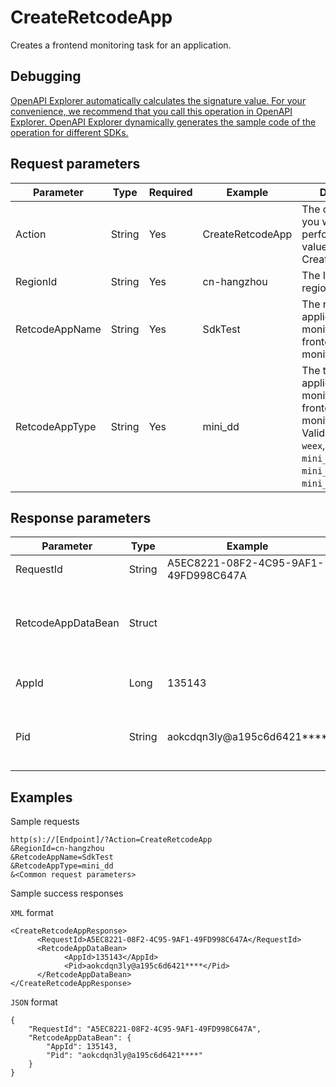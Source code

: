 # CreateRetcodeApp

Creates a frontend monitoring task for an application.

## Debugging

[OpenAPI Explorer automatically calculates the signature value. For your convenience, we recommend that you call this operation in OpenAPI Explorer. OpenAPI Explorer dynamically generates the sample code of the operation for different SDKs.](https://api.aliyun.com/#product=ARMS&api=CreateRetcodeApp&type=RPC&version=2019-08-08)

## Request parameters

|Parameter|Type|Required|Example|Description|
|---------|----|--------|-------|-----------|
|Action|String|Yes|CreateRetcodeApp|The operation that you want to perform. Set the value to CreateRetcodeApp. |
|RegionId|String|Yes|cn-hangzhou|The ID of the region. |
|RetcodeAppName|String|Yes|SdkTest|The name of the application to be monitored by the frontend monitoring feature. |
|RetcodeAppType|String|Yes|mini\_dd|The type of the application to be monitored by the frontend monitoring feature. Valid values: `web`, `weex`, `mini_dd`, `mini_alipay`, `mini_wx`, and `mini_common`. |

## Response parameters

|Parameter|Type|Example|Description|
|---------|----|-------|-----------|
|RequestId|String|A5EC8221-08F2-4C95-9AF1-49FD998C647A|The ID of the request. |
|RetcodeAppDataBean|Struct| |The information about the frontend monitoring task. |
|AppId|Long|135143|The ID of the application. |
|Pid|String|aokcdqn3ly@a195c6d6421\*\*\*\*|The process identifier \(PID\) of the application. |

## Examples

Sample requests

```
http(s)://[Endpoint]/?Action=CreateRetcodeApp
&RegionId=cn-hangzhou
&RetcodeAppName=SdkTest
&RetcodeAppType=mini_dd
&<Common request parameters>
```

Sample success responses

`XML` format

```
<CreateRetcodeAppResponse>
      <RequestId>A5EC8221-08F2-4C95-9AF1-49FD998C647A</RequestId>
      <RetcodeAppDataBean>
            <AppId>135143</AppId>
            <Pid>aokcdqn3ly@a195c6d6421****</Pid>
      </RetcodeAppDataBean>
</CreateRetcodeAppResponse>
```

`JSON` format

```
{
    "RequestId": "A5EC8221-08F2-4C95-9AF1-49FD998C647A",
    "RetcodeAppDataBean": {
        "AppId": 135143,
        "Pid": "aokcdqn3ly@a195c6d6421****"
    }
}
```

